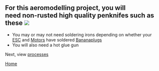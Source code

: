 For this aeromodelling project, you will need **non-rusted** high quality penknifes such as these
![](https://images.thdstatic.com/productImages/987e2258-f7c3-438f-8393-663de2912ce3/svn/stanley-utility-knives-10-401-64_600.jpg)
---


- You may or may not need soldering irons depending on whether your [ESC](Aeromodelling.md#^17feeb) and [Motors](Aeromodelling.md#^0c4d7c) have soldered [Bananaplugs](connectors.md#^913f64)
- You will also need a hot glue gun

Next, view [processes](processes.md)

[Home](docs/Learning/index.md)
